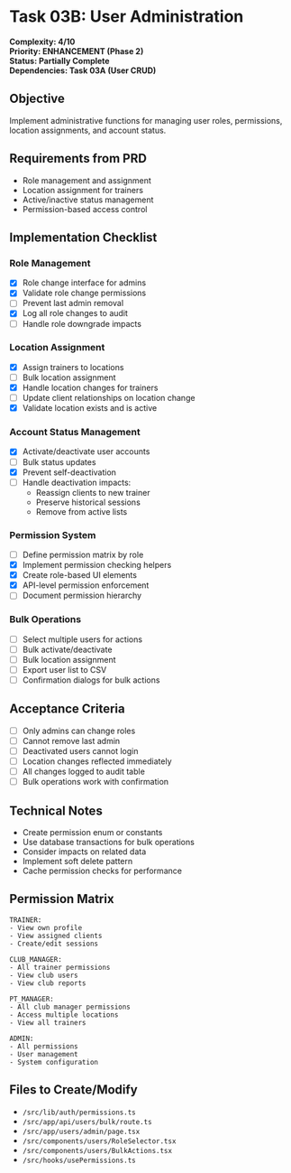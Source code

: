 # Task 03B: User Administration

**Complexity: 4/10**  
**Priority: ENHANCEMENT (Phase 2)**  
**Status: Partially Complete**  
**Dependencies: Task 03A (User CRUD)**

## Objective
Implement administrative functions for managing user roles, permissions, location assignments, and account status.

## Requirements from PRD
- Role management and assignment
- Location assignment for trainers
- Active/inactive status management
- Permission-based access control

## Implementation Checklist

### Role Management
- [x] Role change interface for admins
- [x] Validate role change permissions
- [ ] Prevent last admin removal
- [x] Log all role changes to audit
- [ ] Handle role downgrade impacts

### Location Assignment
- [x] Assign trainers to locations
- [ ] Bulk location assignment
- [x] Handle location changes for trainers
- [ ] Update client relationships on location change
- [x] Validate location exists and is active

### Account Status Management
- [x] Activate/deactivate user accounts
- [ ] Bulk status updates
- [x] Prevent self-deactivation
- [ ] Handle deactivation impacts:
  - Reassign clients to new trainer
  - Preserve historical sessions
  - Remove from active lists

### Permission System
- [ ] Define permission matrix by role
- [x] Implement permission checking helpers
- [x] Create role-based UI elements
- [x] API-level permission enforcement
- [ ] Document permission hierarchy

### Bulk Operations
- [ ] Select multiple users for actions
- [ ] Bulk activate/deactivate
- [ ] Bulk location assignment
- [ ] Export user list to CSV
- [ ] Confirmation dialogs for bulk actions

## Acceptance Criteria
- [ ] Only admins can change roles
- [ ] Cannot remove last admin
- [ ] Deactivated users cannot login
- [ ] Location changes reflected immediately
- [ ] All changes logged to audit table
- [ ] Bulk operations work with confirmation

## Technical Notes
- Create permission enum or constants
- Use database transactions for bulk operations
- Consider impacts on related data
- Implement soft delete pattern
- Cache permission checks for performance

## Permission Matrix
```
TRAINER:
- View own profile
- View assigned clients
- Create/edit sessions

CLUB_MANAGER:
- All trainer permissions
- View club users
- View club reports

PT_MANAGER:
- All club manager permissions
- Access multiple locations
- View all trainers

ADMIN:
- All permissions
- User management
- System configuration
```

## Files to Create/Modify
- `/src/lib/auth/permissions.ts`
- `/src/app/api/users/bulk/route.ts`
- `/src/app/users/admin/page.tsx`
- `/src/components/users/RoleSelector.tsx`
- `/src/components/users/BulkActions.tsx`
- `/src/hooks/usePermissions.ts`